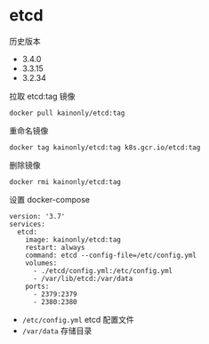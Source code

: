 # etcd

历史版本

- 3.4.0
- 3.3.15
- 3.2.34


拉取 etcd:tag 镜像

```shell
docker pull kainonly/etcd:tag
```

重命名镜像

```shell
docker tag kainonly/etcd:tag k8s.gcr.io/etcd:tag
```

删除镜像

```shell
docker rmi kainonly/etcd:tag
```

设置 docker-compose

```shell
version: '3.7'
services:
  etcd:
    image: kainonly/etcd:tag
    restart: always
    command: etcd --config-file=/etc/config.yml
    volumes:
      - ./etcd/config.yml:/etc/config.yml
      - /var/lib/etcd:/var/data
    ports:
      - 2379:2379
      - 2380:2380
```

- `/etc/config.yml` etcd 配置文件
- `/var/data` 存储目录
